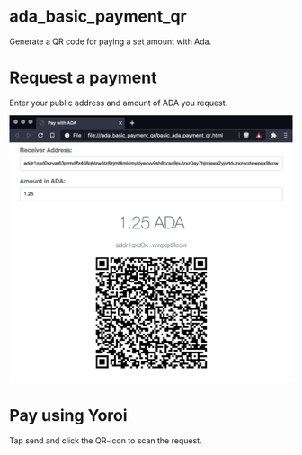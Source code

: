 # ada_basic_payment_qr
 Generate a QR code for paying a set amount with Ada.

# Request a payment
 Enter your public address and amount of ADA you request.
 
 ![example](https://github.com/Aerotune/ada_basic_payment_qr/blob/main/screenshot.png?raw=true)

# Pay using Yoroi
 Tap send and click the QR-icon to scan the request.
 
